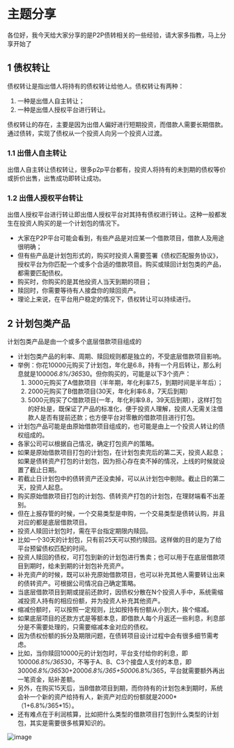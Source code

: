 # 主题分享
各位好，我今天给大家分享的是P2P债转相关的一些经验，请大家多指教，马上分享开始了
## 1 债权转让
债权转让是指出借人将持有的债权转让给他人。债权转让有两种：
1. 一种是出借人自主转让；
2. 一种是出借人授权平台进行转让。

债权转让的存在，主要是因为出借人偏好进行短期投资，而借款人需要长期借款。通过债转，实现了债权从一个投资人向另一个投资人过渡。

### 1.1 出借人自主转让
出借人自主转让债权转让，很多p2p平台都有，投资人将持有的未到期的债权等价或折价出售，出售成功即转让成功。
### 1.2 出借人授权平台转让
出借人授权平台进行转让即出借人授权平台对其持有债权进行转让。这种一般都发生在投资人购买的是一个计划包的情况下。

- 大家在P2P平台可能会看到，有些产品是对应某一个借款项目，借款人及用途很明确；
- 但有些产品是计划包形式的，购买时投资人需要签署《债权匹配服务协议》，授权平台为你匹配一个或多个合适的借款项目。购买或赎回计划包类的产品，都需要匹配债权。
- 购买时，你购买的是其他投资人当天到期的项目；
- 赎回时，你需要等待有人接盘你的赎回资产。
- 理论上来说，在平台用户稳定的情况下，债权转让可以持续进行。

## 2 计划包类产品
计划包类产品是由一个或多个底层借款项目组成的
- 计划包类产品的利率、周期、赎回规则都是独立的，不受底层借款项目影响。
- 举例：你花10000元购买了计划包，年化是6.8，持有一个月后转让，那么利息就是10000*6.8%/365*30。但你购买的，可能是以下3个资产：
   1. 3000元购买了A借款项目（半年期，年化利率7.5，到期时间是半年后）；
   2. 2000元购买了B借款项目(30天，年化利率6.8，7天后到期）
   3. 5000元购买了C借款项目(一年，年化利率9.8，39天后到期），这样打包的好处是，既保证了产品的标准化，便于投资人理解，投资人无需关注借款人是否有提前还款；也方便平台对零散的借款项目进行打包。
- 计划包产品可能是由原始借款项目组成的，也可能是由上一个投资人转让的债权组成的。
- 各家公司可以根据自己情况，确定打包资产的策略。
- 如果是原始借款项目打包的计划包，在计划包卖完后的第二天，投资人起息；如果是债转资产打包的计划包，因为担心存在卖不掉的情况，上线的时候就设置了截止日期。
- 若截止日计划包中的债转资产还没卖掉，可以从计划包中剔除。截止日的第二天，投资人起息。
- 购买原始借款项目打包的计划包、债转资产打包的计划包，在理财端看不出差别。
- 但在上报存管的时候，一个交易类型是申购，一个交易类型是债转认购，并且对应的都是底层借款项目。
- 投资人赎回计划包时，需在平台指定期限内赎回。
- 比如一个30天的计划包，只有前25天可以预约赎回。这样做的目的是为了给平台预留债权匹配的时间。
- 投资人赎回的债权，可打包到新的计划包进行售卖；也可以用于在底层借款项目到期时，给未到期的计划包补充资产。
- 补充资产的时候，既可以补充原始借款项目，也可以补充其他人需要转让出来的债转资产。可根据公司情况自己确定策略。
- 当底层借款项目到期或提前还款时，因债权分散在N个投资人手中，系统需缩减投资人持有的相应份额，并为投资人补充其他资产。
- 缩减份额时，可以按照一定规则，比如按持有份额从小到大，挨个缩减。
- 如果底层项目的还款方式是等额本息，即借款人每个月返还一些利息，利息部分是不需要处理的，只需要缩减本金对应的债权。
- 因为债权份额的拆分及期限问题，在债转项目设计过程中会有很多细节需考虑。
- 比如，当你赎回10000元的计划包时，平台支付给你的利息，即10000*6.8%/365*30，不等于A、B、C3个接盘人支付的本息，即3000*6.8%/365*30+2000*6.8%/365+5000*6.8%/365，平台就需要额外再出一笔资金，贴补差额。
- 另外，在购买15天后，当B借款项目到期，而你持有的计划包未到期时，系统会补一个新的资产给持有人，新资产对应的份额就是2000*（1+6.8%/365*15）。
- 还有难点在于利润核算，比如把什么类型的借款项目打包到什么类型的计划包，其实是需要很多核算知识的。

![image](http://static.cocolian.cn/img/20181218_190845.png)
